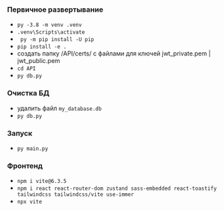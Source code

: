 ### Первичное развертывание

- `py -3.8 -m venv .venv`
- `.venv\Scripts\activate`
- ` py -m pip install -U pip`
- `pip install -e .`
- создать папку /API/certs/ с файлами для ключей jwt_private.pem | jwt_public.pem
- `cd API`
- `py db.py`

### Очистка БД

- удалить файл `my_database.db`
- `py db.py`

### Запуск

- `py main.py`

### Фронтенд

 - `npm i vite@6.3.5`
 - `npm i react react-router-dom zustand sass-embedded react-toastify tailwindcss tailwindcss/vite use-immer`
 - `npx vite`